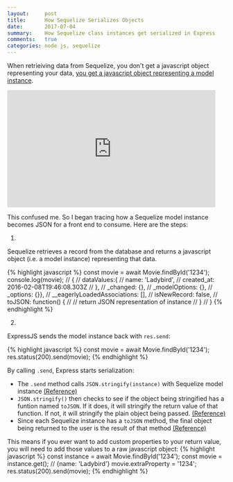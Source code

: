 ```yaml
---
layout:     post
title:      How Sequelize Serializes Objects
date:       2017-07-04
summary:    How Sequelize class instances get serialized in Express
comments:   true
categories: node js, sequelize
---
```


When retrieiving data from Sequelize, you don't get a javascript object representing your data, [you get a javascript object representing a model instance](http://docs.sequelizejs.com/manual/tutorial/models-usage.html#data-retrieval-finders).


<iframe src="https://giphy.com/embed/3osxY4r5ejQcR123eM" width="480" height="270" frameBorder="0"></iframe>


This confused me. So I began tracing how a Sequelize model instance becomes JSON for a front end to consume. Here are the steps:

1.
Sequelize retrieves a record from the database and returns a javascript object (i.e. a model instance) representing that data.

{% highlight javascript %}
const movie = await Movie.findById('1234');
console.log(movie);
// {
//   dataValues:{
//     name: 'Ladybird',
//     created_at: 2016-02-08T19:46:08.303Z
//   },
//   _changed: {},
//   _modelOptions: {},
//   _options: {}},
//   __eagerlyLoadedAssociations: [],
//   isNewRecord: false,
//   toJSON: function() {
//     // return JSON representation of instance
//   }
// }
{% endhighlight %}

2.
ExpressJS sends the model instance back with `res.send`:

{% highlight javascript %}
const movie = await Movie.findById('1234');
res.status(200).send(movie);
{% endhighlight %}

By calling `.send`, Express starts serialization:

- The `.send` method calls `JSON.stringify(instance)` with Sequelize model instance [(Reference)](https://github.com/expressjs/express/blob/master/lib/response.js#L1114-L1134)
- `JSON.stringify()` then checks to see if the object being stringified has a funtion named `toJSON`. If it does, it will stringify the return value of that function. If not, it will stringify the plain object being passed. [(Reference)](https://developer.mozilla.org/en-US/docs/Web/JavaScript/Reference/Global_Objects/JSON/stringify#toJSON_behavior)
- Since each Sequelize instance has a `toJSON` method, the final object being returned to the user is the result of that method [(Reference)](https://github.com/sequelize/sequelize/blob/master/lib/model.js#L4100-L4106)

This means if you ever want to add custom properties to your return value, you will need to add those values to a raw javascript object:
{% highlight javascript %}
const instance = await Movie.findById('1234');
const movie = instance.get(); // {name: 'Ladybird'}
movie.extraProperty = '1234';
res.status(200).send(movie);
{% endhighlight %}
